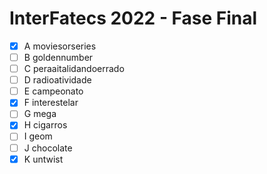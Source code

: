 # InterFatecs 2022 - Fase Final
- [x] A moviesorseries
- [ ] B goldennumber
- [ ] C peraaitalidandoerrado
- [ ] D radioatividade
- [ ] E campeonato
- [x] F interestelar
- [ ] G mega
- [x] H cigarros
- [ ] I geom
- [ ] J chocolate
- [x] K untwist
